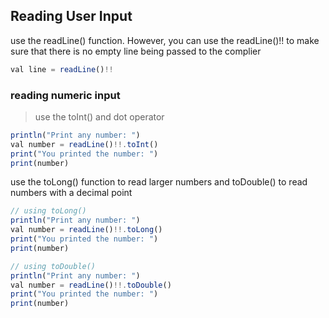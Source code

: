 ## Reading User Input

<p>use the readLine() function. However, you can use the readLine()!! to make sure that there is no empty line being passed to the complier</p>

```js
val line = readLine()!!
```

### reading numeric input
> use the toInt() and dot operator

```js
println("Print any number: ") 
val number = readLine()!!.toInt() 
print("You printed the number: ")
print(number)
```

<p>use the toLong() function to read larger numbers and toDouble() to read numbers with a decimal point</p>

```js
// using toLong()
println("Print any number: ") 
val number = readLine()!!.toLong() 
print("You printed the number: ")
print(number)

// using toDouble()
println("Print any number: ") 
val number = readLine()!!.toDouble() 
print("You printed the number: ")
print(number)
```
